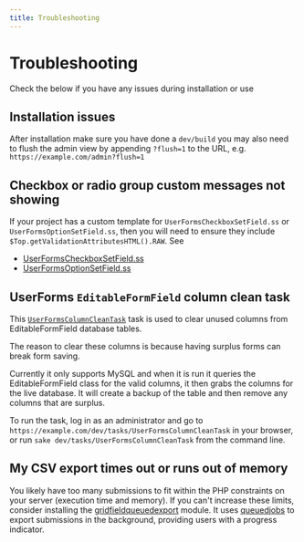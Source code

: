 ```yaml
---
title: Troubleshooting
---
```


# Troubleshooting

Check the below if you have any issues during installation or use

## Installation issues

After installation make sure you have done a `dev/build` you may also need to flush the admin view by appending
`?flush=1` to the URL, e.g. `https://example.com/admin?flush=1`

## Checkbox or radio group custom messages not showing

If your project has a custom template for `UserFormsCheckboxSetField.ss` or `UserFormsOptionSetField.ss`, then you will need to ensure they include `$Top.getValidationAttributesHTML().RAW`. See

- [UserFormsCheckboxSetField.ss](../../templates/SilverStripe/UserForms/FormField/UserFormsCheckboxSetField.ss)
- [UserFormsOptionSetField.ss](../../templates/SilverStripe/UserForms/FormField/UserFormsOptionSetField.ss)

## UserForms `EditableFormField` column clean task

This [`UserFormsColumnCleanTask`](api:SilverStripe\UserForms\Task\UserFormsColumnCleanTask) task is used to clear unused columns from EditableFormField database tables.

The reason to clear these columns is because having surplus forms can break form saving.

Currently it only supports MySQL and when it is run it queries the EditableFormField class for the valid columns,
it then grabs the columns for the live database. It will create a backup of the table and then remove any columns that
are surplus.

To run the task, log in as an administrator and go to `https://example.com/dev/tasks/UserFormsColumnCleanTask` in your browser, or run `sake dev/tasks/UserFormsColumnCleanTask` from the command line.

## My CSV export times out or runs out of memory

You likely have too many submissions to fit within the PHP constraints
on your server (execution time and memory). If you can't increase these limits,
consider installing the [gridfieldqueuedexport](https://github.com/silverstripe/silverstripe-gridfieldqueuedexport) module. It uses [queuedjobs](https://github.com/symbiote/silverstripe-queuedjobs) to export
submissions in the background, providing users with a progress indicator.

